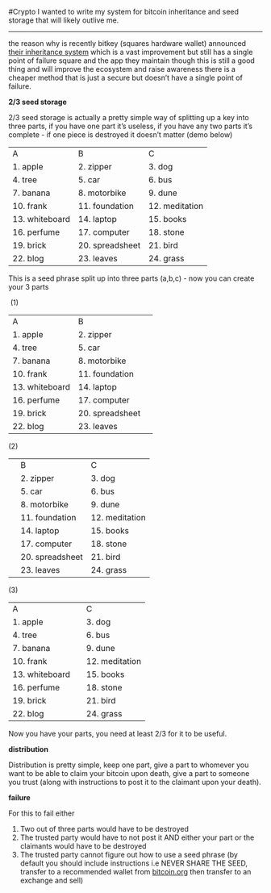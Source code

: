#Crypto 
I wanted to write my system for bitcoin inheritance and seed storage that will likely outlive me.

---

the reason why is recently bitkey (squares hardware wallet) announced [their inheritance system](https://bitkey.build/inheritance-is-live-heres-how-it-works/) which is a vast improvement but still has a single point of failure square and the app they maintain though this is still a good thing and will improve the ecosystem and raise awareness there is a cheaper method that is just a secure but doesn’t have a single point of failure.

  

**2/3 seed storage**

2/3 seed storage is actually a pretty simple way of splitting up a key into three parts, if you have one part it’s useless, if you have any two parts it’s complete - if one piece is destroyed it doesn’t matter (demo below)

  

|   |   |   |
|---|---|---|
|A|B|C|
|1. apple|2. zipper|3. dog|
|4. tree|5. car|6. bus|
|7. banana|8. motorbike|9. dune|
|10. frank|11. foundation|12. meditation|
|13. whiteboard|14. laptop|15. books|
|16. perfume|17. computer|18. stone|
|19. brick|20. spreadsheet|21. bird|
|22. blog|23. leaves|24. grass|

  

This is a seed phrase split up into three parts (a,b,c) - now you can create your 3 parts

  

 (1)

|   |   |   |
|---|---|---|
|A|B||
|1. apple|2. zipper||
|4. tree|5. car||
|7. banana|8. motorbike||
|10. frank|11. foundation||
|13. whiteboard|14. laptop||
|16. perfume|17. computer||
|19. brick|20. spreadsheet||
|22. blog|23. leaves||

(2)

|   |   |   |
|---|---|---|
||B|C|
||2. zipper|3. dog|
||5. car|6. bus|
||8. motorbike|9. dune|
||11. foundation|12. meditation|
||14. laptop|15. books|
||17. computer|18. stone|
||20. spreadsheet|21. bird|
||23. leaves|24. grass|

(3)

|   |   |   |
|---|---|---|
|A||C|
|1. apple||3. dog|
|4. tree||6. bus|
|7. banana||9. dune|
|10. frank||12. meditation|
|13. whiteboard||15. books|
|16. perfume||18. stone|
|19. brick||21. bird|
|22. blog||24. grass|

  

Now you have your parts, you need at least 2/3 for it to be useful.

  

**distribution**

Distribution is pretty simple, keep one part, give a part to whomever you want to be able to claim your bitcoin upon death, give a part to someone you trust (along with instructions to post it to the claimant upon your death).

  

  

**failure**

For this to fail either

1. Two out of three parts would have to be destroyed
2. The trusted party would have to not post it AND either your part or the claimants would have to be destroyed
3. The trusted party cannot figure out how to use a seed phrase (by default you should include instructions i.e NEVER SHARE THE SEED, transfer to a recommended wallet from [bitcoin.org](http://bitcoin.org) then transfer to an exchange and sell)